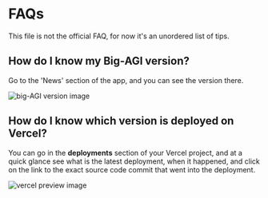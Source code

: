 # FAQs

This file is not the official FAQ, for now it's an unordered list of tips.

## How do I know my Big-AGI version?

Go to the 'News' section of the app, and you can see the version there.

![big-AGI version image](https://github.com/user-attachments/assets/cd295094-0114-420f-a5b9-0d762e59b506)

## How do I know which version is deployed on Vercel?

You can go in the **deployments** section of your Vercel project, and at a quick glance see
what is the latest deployment, when it happened, and click on the link to the exact source
code commit that went into the deployment.

![vercel preview image](https://github.com/user-attachments/assets/664b8c3d-496e-4595-ad5e-898bdb82507c)



